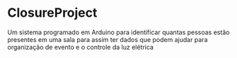 # ClosureProject
Um sistema programado em Arduino para identificar quantas pessoas estão presentes em uma sala para assim ter dados que podem ajudar para organização de evento e o controle da luz elétrica

